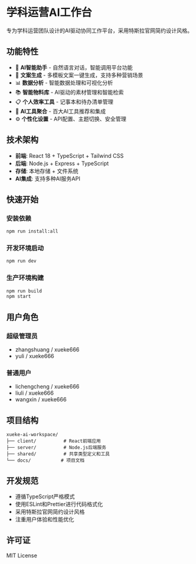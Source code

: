 # 学科运营AI工作台

专为学科运营团队设计的AI驱动协同工作平台，采用特斯拉官网简约设计风格。

## 功能特性

- 🤖 **AI智能助手** - 自然语言对话，智能调用平台功能
- 📝 **文案生成** - 多模板文案一键生成，支持多种营销场景
- 📊 **数据分析** - 智能数据处理和可视化分析
- 📚 **智能物料库** - AI驱动的素材管理和智能检索
- 📋 **个人效率工具** - 记事本和待办清单管理
- 🔧 **AI工具聚合** - 百大AI工具推荐和集成
- ⚙️ **个性化设置** - API配置、主题切换、安全管理

## 技术架构

- **前端**: React 18 + TypeScript + Tailwind CSS
- **后端**: Node.js + Express + TypeScript
- **存储**: 本地存储 + 文件系统
- **AI集成**: 支持多种AI服务API

## 快速开始

### 安装依赖
```bash
npm run install:all
```

### 开发环境启动
```bash
npm run dev
```

### 生产环境构建
```bash
npm run build
npm start
```

## 用户角色

### 超级管理员
- zhangshuang / xueke666
- yuli / xueke666

### 普通用户
- lichengcheng / xueke666
- liuli / xueke666
- wangxin / xueke666

## 项目结构

```
xueke-ai-workspace/
├── client/          # React前端应用
├── server/          # Node.js后端服务
├── shared/          # 共享类型定义和工具
└── docs/           # 项目文档
```

## 开发规范

- 遵循TypeScript严格模式
- 使用ESLint和Prettier进行代码格式化
- 采用特斯拉官网简约设计风格
- 注重用户体验和性能优化

## 许可证

MIT License